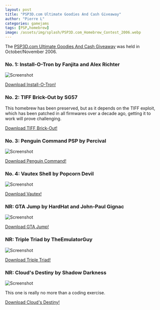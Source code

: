 ```yaml
---
layout: post
title: "PSP3D.com Ultimate Goodies And Cash Giveaway"
author: "Pierre L"
categories: gamejams
tags: [PSP,homebrew]
image: /assets/img/splash/PSP3D.com_Homebrew_Contest_2006.webp
---
```


The [PSP3D.com Ultimate Goodies And Cash Giveaway](https://web.archive.org/web/20061028201635/http://psp3d.com:80/homepage-news/11819-ultimate-goodies-cash-giveaway-poll.html) was held in October/November 2006. 

### No. 1: Install-O-Tron by Fanjita and Alex Richter

![Screenshot](https://github.com/PSP-Archive/PSP-Archive.github.io/raw/gh-pages/assets/img/snaps/INST01564_00000.webp)

<a href="https://archive.org/details/installotron.-7z">Download Install-O-Tron!</a>

### No. 2: TIFF Brick-Out by SG57

This homebrew has been preserved, but as it depends on the TIFF exploit, which has been patched in all firmwares over a decade ago, getting it to work will prove challenging. 

<a href="https://archive.org/details/brick-out.-7z">Download TIFF Brick-Out!</a>

### No. 3: Penguin Command PSP by Percival

![Screenshot](https://github.com/PSP-Archive/PSP-Archive.github.io/raw/gh-pages/assets/img/snaps/PENG01607_00000.webp)

<a href="https://archive.org/details/penguin_command.7z">Download Penguin Command!</a>

### No. 4: Vautex Shell by Popcorn Devil

![Screenshot](https://github.com/PSP-Archive/PSP-Archive.github.io/raw/gh-pages/assets/img/snaps/VAUT00637_00001.webp)

<a href="https://archive.org/details/vautex.-7z">Download Vautex!</a>

### NR: GTA Jump by HardHat and John-Paul Gignac

![Screenshot](https://github.com/PSP-Archive/PSP-Archive.github.io/raw/gh-pages/assets/img/snaps/gtajump.webp)

<a href="https://archive.org/details/gtajump1_1bfor1_0.7z">Download GTA Jump!</a>

### NR: Triple Triad by TheEmulatorGuy

![Screenshot](https://github.com/PSP-Archive/PSP-Archive.github.io/raw/gh-pages/assets/img/snaps/TRIP01124_00000.webp)

<a href="https://archive.org/details/triple-triad.-7z">Download Triple Triad!</a>

### NR: Cloud's Destiny by Shadow Darkness

![Screenshot](https://github.com/PSP-Archive/PSP-Archive.github.io/raw/gh-pages/assets/img/snaps/cloudsdestiny.webp)

This one is really no more than a coding exercise. 

<a href="https://archive.org/details/clouds_destiny_contest_ver">Download Cloud's Destiny!</a>
